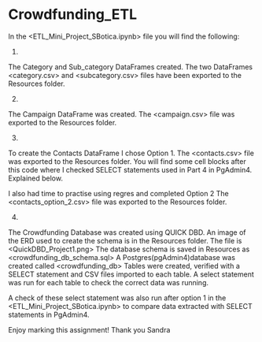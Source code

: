 # Crowdfunding_ETL

In the <ETL_Mini_Project_SBotica.ipynb> file you will find the following:

1.  
The Category and Sub_category DataFrames created.
The two DataFrames <category.csv> and <subcategory.csv> files have been exported to the Resources folder.

2.
The Campaign DataFrame was created.
The <campaign.csv> file was exported to the Resources folder.

3.
To create the Contacts DataFrame I chose Option 1.
The <contacts.csv> file was exported to the Resources folder.
You will find some cell blocks after this code where I checked SELECT statements used in Part 4 in PgAdmin4.
Explained below.

I also had time to practise using regres and completed Option 2
The <contacts_option_2.csv> file was exported to the Resources folder.

4.
The Crowdfunding Database was created using QUICK DBD.
An image of the ERD used to create the schema is in the Resources folder.
The file is <QuickDBD_Project1.png>
The database schema is saved in Resources as <crowdfunding_db_schema.sql>
A Postgres(pgAdmin4)database was created called <crowdfunding_db>
Tables were created, verified with a SELECT statement and CSV files imported to each table.
A select statement was run for each table to check the correct data was running.

A check of these select statement was also run after option 1 in the <ETL_Mini_Project_SBotica.ipynb> to compare data extracted with SELECT statements in PgAdmin4.

Enjoy marking this assignment!
Thank you
Sandra

